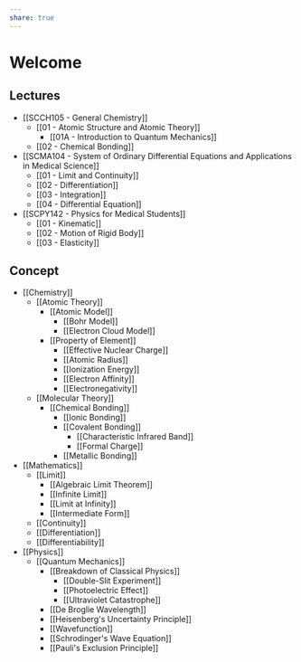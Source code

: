 ```yaml
---
share: true
---
```


# Welcome

## Lectures

- [[SCCH105 - General Chemistry]]
	- [[01 - Atomic Structure and Atomic Theory]]
		- [[01A - Introduction to Quantum Mechanics]]
	- [[02 - Chemical Bonding]]
- [[SCMA104 - System of Ordinary Differential Equations and Applications in Medical Science]]
	- [[01 - Limit and Continuity]]
	- [[02 - Differentiation]]
	- [[03 - Integration]]
	- [[04 - Differential Equation]]
- [[SCPY142 - Physics for Medical Students]]
	- [[01 - Kinematic]]
	- [[02 - Motion of Rigid Body]]
	- [[03 - Elasticity]]

## Concept

- [[Chemistry]]
	- [[Atomic Theory]]
		- [[Atomic Model]]
			- [[Bohr Model]]
			- [[Electron Cloud Model]]
		- [[Property of Element]]
			- [[Effective Nuclear Charge]]
			- [[Atomic Radius]]
			- [[Ionization Energy]]
			- [[Electron Affinity]]
			- [[Electronegativity]]
	- [[Molecular Theory]]
		- [[Chemical Bonding]]
			- [[Ionic Bonding]]
			- [[Covalent Bonding]]
				- [[Characteristic Infrared Band]]
				- [[Formal Charge]]
			- [[Metallic Bonding]]  
- [[Mathematics]]
	- [[Limit]]
		- [[Algebraic Limit Theorem]]
		- [[Infinite Limit]]
		- [[Limit at Infinity]]
		- [[Intermediate Form]]
	- [[Continuity]]
	- [[Differentiation]]
	- [[Differentiability]]  
- [[Physics]]
	- [[Quantum Mechanics]]
		- [[Breakdown of Classical Physics]]
			- [[Double-Slit Experiment]]
			- [[Photoelectric Effect]]
			- [[Ultraviolet Catastrophe]]
		- [[De Broglie Wavelength]]
		- [[Heisenberg's Uncertainty Principle]]
		- [[Wavefunction]]
		- [[Schrodinger's Wave Equation]]
		- [[Pauli's Exclusion Principle]]
